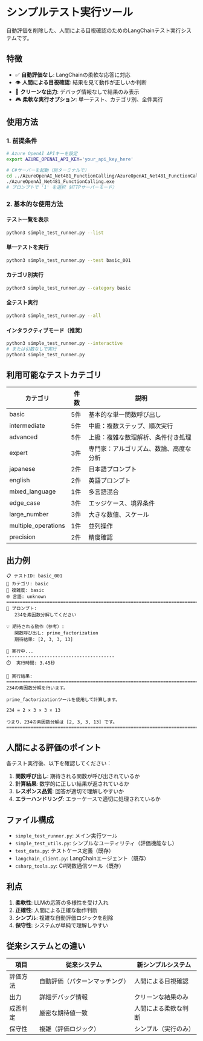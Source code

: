 # シンプルテスト実行ツール

自動評価を削除した、人間による目視確認のためのLangChainテスト実行システムです。

## 特徴

- ✅ **自動評価なし**: LangChainの柔軟な応答に対応
- 👁️ **人間による目視確認**: 結果を見て動作が正しいか判断
- 🎯 **クリーンな出力**: デバッグ情報なしで結果のみ表示
- 🎮 **柔軟な実行オプション**: 単一テスト、カテゴリ別、全件実行

## 使用方法

### 1. 前提条件
```bash
# Azure OpenAI APIキーを設定
export AZURE_OPENAI_API_KEY='your_api_key_here'

# C#サーバーを起動（別ターミナルで）
cd ../AzureOpenAI_Net481_FunctionCalling/AzureOpenAI_Net481_FunctionCalling/bin/Debug
./AzureOpenAI_Net481_FunctionCalling.exe
# プロンプトで '1' を選択（HTTPサーバーモード）
```

### 2. 基本的な使用方法

#### テスト一覧を表示
```bash
python3 simple_test_runner.py --list
```

#### 単一テストを実行
```bash
python3 simple_test_runner.py --test basic_001
```

#### カテゴリ別実行
```bash
python3 simple_test_runner.py --category basic
```

#### 全テスト実行
```bash
python3 simple_test_runner.py --all
```

#### インタラクティブモード（推奨）
```bash
python3 simple_test_runner.py --interactive
# または引数なしで実行
python3 simple_test_runner.py
```

## 利用可能なテストカテゴリ

| カテゴリ | 件数 | 説明 |
|---------|------|------|
| basic | 5件 | 基本的な単一関数呼び出し |
| intermediate | 5件 | 中級：複数ステップ、順次実行 |
| advanced | 5件 | 上級：複雑な数理解析、条件付き処理 |
| expert | 3件 | 専門家：アルゴリズム、数論、高度な分析 |
| japanese | 2件 | 日本語プロンプト |
| english | 2件 | 英語プロンプト |
| mixed_language | 1件 | 多言語混合 |
| edge_case | 3件 | エッジケース、境界条件 |
| large_number | 3件 | 大きな数値、スケール |
| multiple_operations | 1件 | 並列操作 |
| precision | 2件 | 精度確認 |

## 出力例

```
📋 テストID: basic_001
📂 カテゴリ: basic
🎯 複雑度: basic
🌐 言語: unknown
================================================================================
📝 プロンプト:
   234を素因数分解してください

💡 期待される動作（参考）:
   関数呼び出し: prime_factorization
   期待結果: [2, 3, 3, 13]

🚀 実行中...
----------------------------------------
⏱️  実行時間: 3.45秒

📄 実行結果:
================================================================================
234の素因数分解を行います。

prime_factorizationツールを使用して計算します。

234 = 2 × 3 × 3 × 13

つまり、234の素因数分解は [2, 3, 3, 13] です。
================================================================================
```

## 人間による評価のポイント

各テスト実行後、以下を確認してください：

1. **関数呼び出し**: 期待される関数が呼び出されているか
2. **計算結果**: 数学的に正しい結果が返されているか
3. **レスポンス品質**: 回答が適切で理解しやすいか
4. **エラーハンドリング**: エラーケースで適切に処理されているか

## ファイル構成

- `simple_test_runner.py`: メイン実行ツール
- `simple_test_utils.py`: シンプルなユーティリティ（評価機能なし）
- `test_data.py`: テストケース定義（既存）
- `langchain_client.py`: LangChainエージェント（既存）
- `csharp_tools.py`: C#関数通信ツール（既存）

## 利点

1. **柔軟性**: LLMの応答の多様性を受け入れ
2. **正確性**: 人間による正確な動作判断
3. **シンプル**: 複雑な自動評価ロジックを削除
4. **保守性**: システムが単純で理解しやすい

## 従来システムとの違い

| 項目 | 従来システム | 新シンプルシステム |
|------|-------------|-------------------|
| 評価方法 | 自動評価（パターンマッチング） | 人間による目視確認 |
| 出力 | 詳細デバッグ情報 | クリーンな結果のみ |
| 成否判定 | 厳密な期待値一致 | 人間による柔軟な判断 |
| 保守性 | 複雑（評価ロジック） | シンプル（実行のみ） |